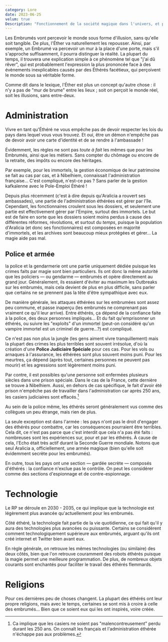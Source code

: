 ```yaml
---
category: Lore
date: 2023-06-25
velum: true
Description: "Fonctionnement de la société magique dans l'univers, et plus particulièrement en France."
---
```


Les Embrumés vont percevoir le monde sous forme d'illusion, sans qu'elle soit tangible. De plus, l'Éther va naturellement les repousser. Ainsi, par exemple, un Embrumé va percevoir un mur à la place d'une porte, mais s'il s'approche suffisamment, il pourra distinguer la réalité. La plupart du temps, il trouvera une explication simple à ce phénomène tel que "j'ai dû rêver", qui est probablement l'expression la plus prononcée face à des évènements inexplicables causés par des Éthérés facétieux, qui perçoivent le monde sous sa véritable forme. 

Comme dit dans le lexique, l'Éther est plus un concept qu'autre chose : il n'y a pas de "mur de brume" entre les lieux ; soit on perçoit le monde réel, soit les illusions, sans entre-deux.

# Administration

Vivre en tant qu'Éthéré ne vous empêche pas de devoir respecter les lois du pays dans lequel vous vous trouvez. Et oui, être un démon n'empêche pas de devoir avoir une carte d'identité et de se rendre à l'ambassade !

Évidemment, les règles ne sont pas *toute à fait* les mêmes que pour les Embrumés, ainsi que les métiers. Sans compter du chômage ou encore de la retraite, des impôts ou encore des héritages.

Par exemple, pour les immortels, la gestion économique de leur patrimoine se fait au cas par cas, et à Nibelhiem, connaissait l'administration française… C'est compliqué, n'est-ce pas ? Sans parler de la gestion kafkaïenne avec le Pole-Emploi Éthéré !

Depuis plus récemment (c'est à dire depuis qu'Aralicia a rouvert ses ambassades), une partie de l'administration éthérées est gérer par l'île. Cependant, les fonctionnaires croulent sous les dossiers, et seulement une partie est effectivement gérer par l'Empire, surtout des immortels.
Le but est de faire en sorte que les dossiers soient moins perdus à cause des différentes réformes, révolutions, et surtout du *temps*, puisque la population d'Aralicia (et donc ses fonctionnaires) est composées en majorité d'immortels, et les archives sont beaucoup mieux protégées et gérer… La magie aide pas mal.

## Police et armée

la police et la gendarmerie ont une partie uniquement dédiée puisque les crimes faits par magie sont bien particuliers. Ils ont donc la même autorité que les policiers — ou gendarme — embrumés et opère directement au grand jour. Généralement, ils essaient d'éviter au maximum les Outbreaks sur les embrumés, mais cela devient de plus en plus difficile, sans parler que certains ne se prennent pas la tête d'être sympathique avec eux.

De manière générale, les attaques éthérées sur les embrumées sont assez peu commune, et passe inaperçu (les embrumés ne comprenant pas vraiment ce qu'il leur arrive). Entre éthérés, ça dépend de la confiance faite à la police, des deux personnes impliqués… Et du fait qu'emprisonner un éthérés, ou suivre les "exploits" d'un immortel (peut-on considéré qu'un vampire immortel est un criminel de guerre…?) est compliqué.

Ce n'est pas non plus la jungle (les gens aiment vivre tranquillement) mais la plupart des crimes les plus terribles sont souvent irrésolue, d'où la création d'une **Police Judiciaire Spéciale** pour ces cas. Pour les vols ou arnaques à l'assurance, les éthérées sont plus souvent moins puni. Pour les meurtres, ça dépend (après tout, certaines personnes ne peuvent pas mourir) et les agressions sont légèrement moins puni.

Par contre, il est possibles qu'une personne soit enfermées plusieurs siècles dans une prison spéciale. Dans le cas de la France, cette dernière se trouve à Nibelhiem.
Aussi, en dehors de cas spécifique, le fait d'avoir été prison n'empêche pas de travailler dans l'administration car après 250 ans, les casiers judiciaires sont effacés.[^1]

Au sein de la police même, les éthérés seront généralement vus comme des collègues un peu étrange, mais rien de plus.

La seule exception est dans l'armée : les pays n'ont pas le droit d'engager des éthérés pour combattre, car les conséquences pourraient être terribles. Cela dit, ce n'est pas parce que c'est interdit que cela n'a pas été faits : nombreuses sont les expériences sur, pour et par les éthérés. À cause de cela, l'Echo était très actif durant la Seconde Guerre mondiale.
Notons que seul Aralicia a, officiellement, une armée magique (bien qu'elle soit évidemment secrète pour les embrumés).

En outre, tous les pays ont une section — gardée secrète — composés d'éthérés : la confiance n'exclue pas le contrôle. On peut les considérer comme des sections d'espionnage et de contre-espionnage.

# Technologie

Le RP se déroule en 2030 - 2035, ce qui implique que la technologie est légèrement plus avancée qu'actuellement pour les embrumés. 

Côté éthéré, la technologie fait partie de la vie quotidienne, ce qui fait qu'il y aura des technologies plus avancées ou puissante. Certains se considèrent comment technologiquement supérieure aux embrumés, arguant qu'ils ont créé internet et Twitter bien avant eux. 

En règle générale, on retrouve les mêmes technologies (ou similaire) des deux côtés, bien que l'on retrouve couramment des robots éthérés puisque la magie permet une meilleure programmation. De plus, de nombreux objets courants sont enchantés pour faciliter le travail des éthérés flemmards.

# Religions

Pour ces dernières peu de choses changent. La plupart des éthérés ont leur propre religions, mais avec le temps, certaines se sont mis à croire à celle des embrumés… Bien que ce soient eux qui les ont inspirés, voire créée.

[^1]: Ca implique que les casiers ne soient pas "malencontreusement" perdu durant les 250 ans. On connaît les français et l'administration éthérée n'échappe pas aux problèmes.